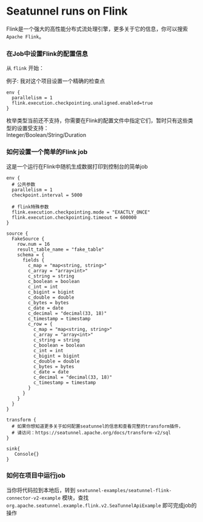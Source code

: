 # Seatunnel runs on Flink

Flink是一个强大的高性能分布式流处理引擎，更多关于它的信息，你可以搜索 `Apache Flink`。

### 在Job中设置Flink的配置信息

从 `flink` 开始：

例子: 我对这个项目设置一个精确的检查点

```
env {
  parallelism = 1  
  flink.execution.checkpointing.unaligned.enabled=true
}
```

枚举类型当前还不支持，你需要在Flink的配置文件中指定它们，暂时只有这些类型的设置受支持：<br/>
Integer/Boolean/String/Duration

### 如何设置一个简单的Flink job

这是一个运行在Flink中随机生成数据打印到控制台的简单job

```
env {
  # 公共参数
  parallelism = 1
  checkpoint.interval = 5000

  # flink特殊参数
  flink.execution.checkpointing.mode = "EXACTLY_ONCE"
  flink.execution.checkpointing.timeout = 600000
}

source {
  FakeSource {
    row.num = 16
    result_table_name = "fake_table"
    schema = {
      fields {
        c_map = "map<string, string>"
        c_array = "array<int>"
        c_string = string
        c_boolean = boolean
        c_int = int
        c_bigint = bigint
        c_double = double
        c_bytes = bytes
        c_date = date
        c_decimal = "decimal(33, 18)"
        c_timestamp = timestamp
        c_row = {
          c_map = "map<string, string>"
          c_array = "array<int>"
          c_string = string
          c_boolean = boolean
          c_int = int
          c_bigint = bigint
          c_double = double
          c_bytes = bytes
          c_date = date
          c_decimal = "decimal(33, 18)"
          c_timestamp = timestamp
        }
      }
    }
  }
}

transform {
  # 如果你想知道更多关于如何配置seatunnel的信息和查看完整的transform插件，
  # 请访问：https://seatunnel.apache.org/docs/transform-v2/sql
}

sink{
   Console{}   
}
```

### 如何在项目中运行job

当你将代码拉到本地后，转到 `seatunnel-examples/seatunnel-flink-connector-v2-example` 模块，查找 `org.apache.seatunnel.example.flink.v2.SeaTunnelApiExample` 即可完成job的操作 